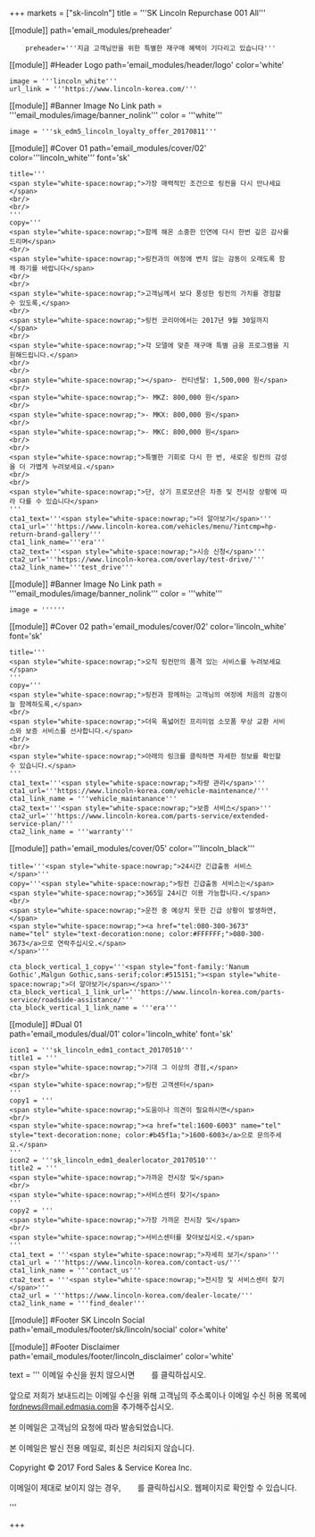 
+++
markets = ["sk-lincoln"]
title = '''SK Lincoln Repurchase 001 All'''
 
[[module]]
path='email_modules/preheader'

   
		preheader='''지금 고객님만을 위한 특별한 재구매 혜택이 기다리고 있습니다'''

[[module]] #Header Logo
path='email_modules/header/logo'
color='white'

	image = '''lincoln_white'''
	url_link = '''https://www.lincoln-korea.com/'''

[[module]] #Banner Image No Link
path = '''email_modules/image/banner_nolink'''
color = '''white'''

	image = '''sk_edm5_lincoln_loyalty_offer_20170811'''
    
[[module]] #Cover 01 
path='email_modules/cover/02'
color='''lincoln_white'''
font='sk'

	title='''
    <span style="white-space:nowrap;">가장 매력적인 조건으로 링컨을 다시 만나세요</span>
    <br/>
    <br/>
    '''
	copy='''
	<span style="white-space:nowrap;">함께 해온 소중한 인연에 다시 한번 깊은 감사를 드리며</span>
    <br/>
	<span style="white-space:nowrap;">링컨과의 여정에 변치 않는 감동이 오래도록 함께 하기를 바랍니다</span>
    <br/>
    <br/>
	<span style="white-space:nowrap;">고객님께서 보다 풍성한 링컨의 가치를 경험할 수 있도록,</span>
    <br/>
	<span style="white-space:nowrap;">링컨 코리아에서는 2017년 9월 30일까지</span>
    <br/>
	<span style="white-space:nowrap;">각 모델에 맞춘 재구매 특별 금융 프로그램을 지원해드립니다.</span>
    <br/>
    <br/>
	<span style="white-space:nowrap;"></span>- 컨티넨탈: 1,500,000 원</span>
    <br/>
    <span style="white-space:nowrap;">- MKZ: 800,000 원</span>
    <br/>
    <span style="white-space:nowrap;">- MKX: 800,000 원</span>
    <br/>
    <span style="white-space:nowrap;">- MKC: 800,000 원</span>
    <br/>
    <br/>
    <span style="white-space:nowrap;">특별한 기회로 다시 한 번, 새로운 링컨의 감성을 더 가볍게 누려보세요.</span>
    <br/>
    <br/>
    <span style="white-space:nowrap;">단, 상기 프로모션은 차종 및 전시장 상황에 따라 다를 수 있습니다</span>
    '''
    cta1_text='''<span style="white-space:nowrap;">더 알아보기</span>'''
    cta1_url='''https://www.lincoln-korea.com/vehicles/menu/?intcmp=hp-return-brand-gallery'''
    cta1_link_name='''era'''
    cta2_text='''<span style="white-space:nowrap;">시승 신청</span>'''
    cta2_url='''https://www.lincoln-korea.com/overlay/test-drive/'''
    cta2_link_name='''test_drive'''
    

[[module]] #Banner Image No Link
path = '''email_modules/image/banner_nolink'''
color = '''white'''

	image = ''''''

[[module]] #Cover 02
path='email_modules/cover/02'
color='lincoln_white'
font='sk'

	title='''
    <span style="white-space:nowrap;">오직 링컨만의 품격 있는 서비스를 누려보세요</span>
    '''
	copy='''
    <span style="white-space:nowrap;">링컨과 함께하는 고객님의 여정에 처음의 감동이 늘 함께하도록,</span>
    <br/>
    <span style="white-space:nowrap;">더욱 폭넓어진 프리미엄 소모품 무상 교환 서비스와 보증 서비스를 선사합니다.</span>
    <br/>
    <br/>
    <span style="white-space:nowrap;">아래의 링크를 클릭하면 자세한 정보를 확인할 수 있습니다.</span> 
    '''
	cta1_text='''<span style="white-space:nowrap;">차량 관리</span>'''
	cta1_url='''https://www.lincoln-korea.com/vehicle-maintenance/'''
	cta1_link_name = '''vehicle_maintanance'''
	cta2_text='''<span style="white-space:nowrap;">보증 서비스</span>'''
	cta2_url='''https://www.lincoln-korea.com/parts-service/extended-service-plan/'''
	cta2_link_name = '''warranty'''

[[module]]
path='email_modules/cover/05'
color='''lincoln_black'''

	title='''<span style="white-space:nowrap;">24시간 긴급출동 서비스</span>'''
	copy='''<span style="white-space:nowrap;">링컨 긴급출동 서비스는</span>
	<span style="white-space:nowrap;">365일 24시간 이용 가능합니다.</span>
    <br/>
	<span style="white-space:nowrap;">운전 중 예상치 못한 긴급 상황이 발생하면,</span>
    <span style="white-space:nowrap;"><a href="tel:080-300-3673" name="tel" style="text-decoration:none; color:#FFFFFF;">080-300-3673</a>으로 연락주십시오.</span>
	</span>'''

	cta_block_vertical_1_copy='''<span style="font-family:'Nanum Gothic',Malgun Gothic,sans-serif;color:#515151;"><span style="white-space:nowrap;">더 알아보기</span></span>'''
	cta_block_vertical_1_link_url='''https://www.lincoln-korea.com/parts-service/roadside-assistance/'''
	cta_block_vertical_1_link_name = '''era''' 

[[module]] #Dual 01    
path='email_modules/dual/01'
color='lincoln_white'
font='sk'

	icon1 = '''sk_lincoln_edm1_contact_20170510'''
	title1 = '''
	<span style="white-space:nowrap;">기대 그 이상의 경험,</span>
    <br/>
	<span style="white-space:nowrap;">링컨 고객센터</span>
    '''
	copy1 = '''
	<span style="white-space:nowrap;">도움이나 의견이 필요하시면</span>
    <br/>
	<span style="white-space:nowrap;"><a href="tel:1600-6003" name="tel" style="text-decoration:none; color:#b45f1a;">1600-6003</a>으로 문의주세요.</span>
    '''
	icon2 = '''sk_lincoln_edm1_dealerlocator_20170510'''
	title2 = '''
	<span style="white-space:nowrap;">가까운 전시장 및</span>
    <br/>
	<span style="white-space:nowrap;">서비스센터 찾기</span>
	'''
	copy2 = '''
	<span style="white-space:nowrap;">가장 가까운 전시장 및</span>
    <br/>
	<span style="white-space:nowrap;">서비스센터를 찾아보십시오.</span>
    '''
	cta1_text = '''<span style="white-space:nowrap;">자세히 보기</span>'''
	cta1_url = '''https://www.lincoln-korea.com/contact-us/'''
	cta1_link_name = '''contact_us'''
	cta2_text = '''<span style="white-space:nowrap;">전시장 및 서비스센터 찾기</span>'''
	cta2_url = '''https://www.lincoln-korea.com/dealer-locate/'''
	cta2_link_name = '''find_dealer'''

[[module]] #Footer SK Lincoln Social
path='email_modules/footer/sk/lincoln/social'
color='white'

[[module]] #Footer Disclaimer
path='email_modules/footer/lincoln_disclaimer'
color='white'

 text = '''
<span style="white-space:nowrap;">이메일 수신을 원치 않으시면</span>
<span class="mobile-display-block"></span><a href="<%unsubscribe_link_text%>" style="color:#FFFFFF; text-decoration:underline">여기</a>를 클릭하십시오.</span>
<br/>
<br/>
<span style="white-space:nowrap;">앞으로 저희가 보내드리는 이메일 수신을 위해 고객님의 주소록이나 이메일 수신 허용 목록에</span>
<br/>
<span style="font-family:'Nanum Gothic',Malgun Gothic,sans-serif; text-decoration:underline;">fordnews@mail.edmasia.com</span>을 추가해주십시오.</span>
<br/>
<br/>
<span style="white-space:nowrap;">본 이메일은 고객님의 요청에 따라 발송되었습니다.</span>
<a href="https://www.lincoln-korea.com/privacy/" name="privacy" style="text-decoration:underline; color:#FFFFFF;">개인정보처리방침</a>
<br/>
<br/>
<span style="white-space:nowrap;">본 이메일은 발신 전용 메일로, 회신은 처리되지 않습니다.</span>
<br/>
<br/>
<span style="white-space:nowrap;">Copyright © 2017 Ford Sales & Service Korea Inc.</span>
<br/>
<br/>
<span style="white-space:nowrap;">이메일이 제대로 보이지 않는 경우,<span class="mobile-display-block"></span>
<a href="<%syslink_message_read url='/public/read_message.jsp'%>" style="color:#FFFFFF; text-decoration:underline">여기</a>를 클릭하십시오. 웹페이지로 확인할 수 있습니다.</span>
<br/>
<br/>
 '''

+++
